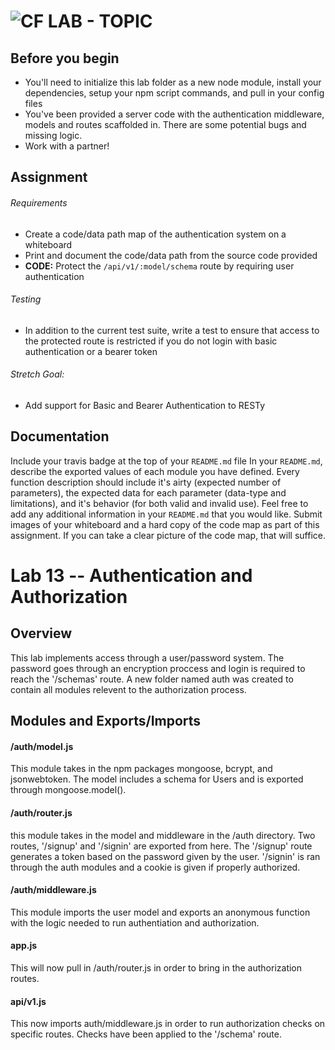 ![CF](http://i.imgur.com/7v5ASc8.png) LAB - TOPIC
=================================================


## Before you begin
* You'll need to initialize this lab folder as a new node module, install your dependencies, setup your npm script commands, and pull in your config files
* You've been provided a server code with the authentication middleware, models and routes scaffolded in. There are some potential bugs and missing logic.
* Work with a partner!

## Assignment
###### Requirements
* Create a code/data path map of the authentication system on a whiteboard
* Print and document the code/data path from the source code provided 
* **CODE:** Protect the `/api/v1/:model/schema` route by requiring user authentication

###### Testing
* In addition to the current test suite, write a test to ensure that access to the protected route is restricted if you do not login with basic authentication or a bearer token

###### Stretch Goal:
* Add support for Basic and Bearer Authentication to RESTy 

##  Documentation
Include your travis badge at the top of your `README.md` file
In your `README.md`, describe the exported values of each module you have defined. Every function description should include it's airty (expected number of parameters), the expected data for each parameter (data-type and limitations), and it's behavior (for both valid and invalid use). Feel free to add any additional information in your `README.md` that you would like.
Submit images of your whiteboard and a hard copy of the code map as part of this assignment. If you can take a clear picture of the code map, that will suffice.


# Lab 13 -- Authentication and Authorization

## Overview

This lab implements access through a user/password system.  The password goes through an encryption proccess and login is required to reach the '/schemas' route.  A new folder named auth was created to contain all modules relevent to the authorization process.

## Modules and Exports/Imports

#### /auth/model.js
This module takes in the npm packages mongoose, bcrypt, and jsonwebtoken.  The model includes a schema for Users and is exported through mongoose.model().

#### /auth/router.js
this module takes in the model and middleware in the /auth directory.  Two routes, '/signup' and '/signin' are exported from here.  The '/signup' route generates a token based on the password given by the user.  '/signin' is ran through the auth modules and a cookie is given if properly authorized.

#### /auth/middleware.js
This module imports the user model and exports an anonymous function with the logic needed to run authentiation and authorization.

#### app.js
This will now pull in /auth/router.js in order to bring in the authorization routes.

#### api/v1.js
This now imports auth/middleware.js in order to run authorization checks on specific routes.  Checks have been applied to the '/schema' route.
